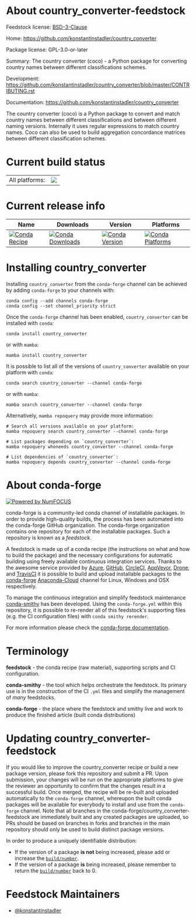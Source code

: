 About country_converter-feedstock
=================================

Feedstock license: [BSD-3-Clause](https://github.com/conda-forge/country_converter-feedstock/blob/main/LICENSE.txt)

Home: https://github.com/konstantinstadler/country_converter

Package license: GPL-3.0-or-later

Summary: The country converter (coco) - a Python package for converting country names between different classifications schemes.

Development: https://github.com/konstantinstadler/country_converter/blob/master/CONTRIBUTING.rst

Documentation: https://github.com/konstantinstadler/country_converter

The country converter (coco) is a Python package to convert and match
country names between different classifications and between different
naming versions. Internally it uses regular expressions to match country
names. Coco can also be used to build aggregation concordance matrices
between different classification schemes.


Current build status
====================


<table><tr><td>All platforms:</td>
    <td>
      <a href="https://dev.azure.com/conda-forge/feedstock-builds/_build/latest?definitionId=10819&branchName=main">
        <img src="https://dev.azure.com/conda-forge/feedstock-builds/_apis/build/status/country_converter-feedstock?branchName=main">
      </a>
    </td>
  </tr>
</table>

Current release info
====================

| Name | Downloads | Version | Platforms |
| --- | --- | --- | --- |
| [![Conda Recipe](https://img.shields.io/badge/recipe-country_converter-green.svg)](https://anaconda.org/conda-forge/country_converter) | [![Conda Downloads](https://img.shields.io/conda/dn/conda-forge/country_converter.svg)](https://anaconda.org/conda-forge/country_converter) | [![Conda Version](https://img.shields.io/conda/vn/conda-forge/country_converter.svg)](https://anaconda.org/conda-forge/country_converter) | [![Conda Platforms](https://img.shields.io/conda/pn/conda-forge/country_converter.svg)](https://anaconda.org/conda-forge/country_converter) |

Installing country_converter
============================

Installing `country_converter` from the `conda-forge` channel can be achieved by adding `conda-forge` to your channels with:

```
conda config --add channels conda-forge
conda config --set channel_priority strict
```

Once the `conda-forge` channel has been enabled, `country_converter` can be installed with `conda`:

```
conda install country_converter
```

or with `mamba`:

```
mamba install country_converter
```

It is possible to list all of the versions of `country_converter` available on your platform with `conda`:

```
conda search country_converter --channel conda-forge
```

or with `mamba`:

```
mamba search country_converter --channel conda-forge
```

Alternatively, `mamba repoquery` may provide more information:

```
# Search all versions available on your platform:
mamba repoquery search country_converter --channel conda-forge

# List packages depending on `country_converter`:
mamba repoquery whoneeds country_converter --channel conda-forge

# List dependencies of `country_converter`:
mamba repoquery depends country_converter --channel conda-forge
```


About conda-forge
=================

[![Powered by
NumFOCUS](https://img.shields.io/badge/powered%20by-NumFOCUS-orange.svg?style=flat&colorA=E1523D&colorB=007D8A)](https://numfocus.org)

conda-forge is a community-led conda channel of installable packages.
In order to provide high-quality builds, the process has been automated into the
conda-forge GitHub organization. The conda-forge organization contains one repository
for each of the installable packages. Such a repository is known as a *feedstock*.

A feedstock is made up of a conda recipe (the instructions on what and how to build
the package) and the necessary configurations for automatic building using freely
available continuous integration services. Thanks to the awesome service provided by
[Azure](https://azure.microsoft.com/en-us/services/devops/), [GitHub](https://github.com/),
[CircleCI](https://circleci.com/), [AppVeyor](https://www.appveyor.com/),
[Drone](https://cloud.drone.io/welcome), and [TravisCI](https://travis-ci.com/)
it is possible to build and upload installable packages to the
[conda-forge](https://anaconda.org/conda-forge) [Anaconda-Cloud](https://anaconda.org/)
channel for Linux, Windows and OSX respectively.

To manage the continuous integration and simplify feedstock maintenance
[conda-smithy](https://github.com/conda-forge/conda-smithy) has been developed.
Using the ``conda-forge.yml`` within this repository, it is possible to re-render all of
this feedstock's supporting files (e.g. the CI configuration files) with ``conda smithy rerender``.

For more information please check the [conda-forge documentation](https://conda-forge.org/docs/).

Terminology
===========

**feedstock** - the conda recipe (raw material), supporting scripts and CI configuration.

**conda-smithy** - the tool which helps orchestrate the feedstock.
                   Its primary use is in the construction of the CI ``.yml`` files
                   and simplify the management of *many* feedstocks.

**conda-forge** - the place where the feedstock and smithy live and work to
                  produce the finished article (built conda distributions)


Updating country_converter-feedstock
====================================

If you would like to improve the country_converter recipe or build a new
package version, please fork this repository and submit a PR. Upon submission,
your changes will be run on the appropriate platforms to give the reviewer an
opportunity to confirm that the changes result in a successful build. Once
merged, the recipe will be re-built and uploaded automatically to the
`conda-forge` channel, whereupon the built conda packages will be available for
everybody to install and use from the `conda-forge` channel.
Note that all branches in the conda-forge/country_converter-feedstock are
immediately built and any created packages are uploaded, so PRs should be based
on branches in forks and branches in the main repository should only be used to
build distinct package versions.

In order to produce a uniquely identifiable distribution:
 * If the version of a package **is not** being increased, please add or increase
   the [``build/number``](https://docs.conda.io/projects/conda-build/en/latest/resources/define-metadata.html#build-number-and-string).
 * If the version of a package **is** being increased, please remember to return
   the [``build/number``](https://docs.conda.io/projects/conda-build/en/latest/resources/define-metadata.html#build-number-and-string)
   back to 0.

Feedstock Maintainers
=====================

* [@konstantinstadler](https://github.com/konstantinstadler/)

